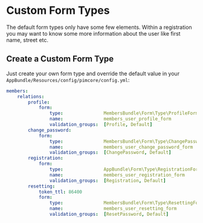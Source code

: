 # Custom Form Types

The default form types only have some few elements. Within a registration you may want to know some more information about the user like first name, street etc.

## Create a Custom Form Type

Just create your own form type and override the default value in your `AppBundle/Resources/config/pimcore/config.yml`:

```yaml
members:
    relations:
        profile:
            form:
                type:               MembersBundle\Form\Type\ProfileFormType
                name:               members_user_profile_form
                validation_groups:  [Profile, Default]
        change_password:
            form:
                type:               MembersBundle\Form\Type\ChangePasswordFormType
                name:               members_user_change_password_form
                validation_groups:  [ChangePassword, Default]
        registration:
            form:
                type:               AppBundle\Form\Type\RegistrationFormType
                name:               members_user_registration_form
                validation_groups:  [Registration, Default]
        resetting:
            token_ttl: 86400
            form:
                type:               MembersBundle\Form\Type\ResettingFormType
                name:               members_user_resetting_form
                validation_groups:  [ResetPassword, Default]
            
```